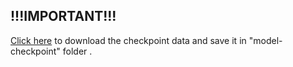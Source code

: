 ## !!!IMPORTANT!!!

 [Click here](https://drive.google.com/uc?export=download&id=1Om-w5kqIe49sfGUaGDSFNfS6hEH8O_hF) to download the checkpoint data and save it in "model-checkpoint" folder .
